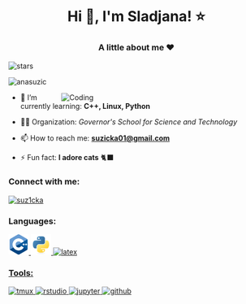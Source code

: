 <h1 align="center">Hi 👋, I'm Sladjana! ⭐ </h1>
<h3 align="center">A little about me ❤️ </h3>
<img align="center" alt="stars" width="60" src="https://www.icegif.com/wp-content/uploads/2023/08/icegif-633.gif">

<p align="left"> <img src="https://komarev.com/ghpvc/?username=anasuzic&label=Profile%20views&color=0e75b6&style=flat" alt="anasuzic" /> </p>

<img align="right" alt="Coding" width="400" src="https://media.tenor.com/tY8EBqkuF7IAAAAC/cat-keyboard-smash.gif">

- 🌱 I’m currently learning: **C++, Linux, Python**

- 👨‍💻 Organization: *Governor's School for Science and Technology* 

- 📫 How to reach me: **suzicka01@gmail.com**

- ⚡ Fun fact: **I adore cats** 🐈‍⬛

<h3 align="left">Connect with me:</h3>
<p align="left">
<a href="https://instagram.com/suz1cka" target="blank"><img align="center" src="https://raw.githubusercontent.com/rahuldkjain/github-profile-readme-generator/master/src/images/icons/Social/instagram.svg" alt="suz1cka" height="30" width="40" /></a>
</p>

<h3 align="left">Languages:</h3>
<p align="left"> <a href="https://www.w3schools.com/cpp/" target="_blank" rel="noreferrer"> <img src="https://raw.githubusercontent.com/devicons/devicon/master/icons/cplusplus/cplusplus-original.svg" alt="cplusplus" width="40" height="40"/> </a> <a href="https://www.python.org" target="_blank" rel="noreferrer"> <img src="https://raw.githubusercontent.com/devicons/devicon/master/icons/python/python-original.svg" alt="python" width="40" height="40"/> </a> <a href="https://www.latex-project.org/" target="_blank" rel="noreferrer"> <img src="https://static.javatpoint.com/tutorial/latex/images/latex-tutorial.png" alt="latex" width="40" height="40"/> </p>
</p>

<h3 align="left">Tools:</h3>
<p align="left"> <a href="https://github.com/tmux/tmux/wiki" target="_blank" rel="noreferrer"> <img src="https://seeklogo.com/images/T/tmux-logo-E71523388A-seeklogo.com.png" alt="tmux" width="40" height="40"/> </a> <a href="https://posit.co/download/rstudio-desktop/" rel="noreferrer"> <img src="https://marketplace-assets.digitalocean.com/logos/rstudio-20-04.svg" alt="rstudio" width="40" height="40"/> </a> <a href="https://jupyter.org/" rel="noreferrer"> <img src="https://upload.wikimedia.org/wikipedia/commons/thumb/3/38/Jupyter_logo.svg/1767px-Jupyter_logo.svg.png" alt="jupyter" width="40" height="40"/> </a> <a href="https://github.com/" rel="noreferrer"> <img src="https://cdn-icons-png.flaticon.com/512/25/25231.png" alt="github" width="40" height="40"/> </p>
